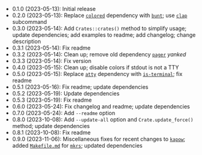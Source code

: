 * 0.1.0 (2023-05-13): Initial release
* 0.2.0 (2023-05-13): Replace [`colored`] dependency with [`bunt`]; use [`clap`]
  subcommand
* 0.3.0 (2023-05-14): Add `Crates::crates()` method to simplify usage; update
  dependencies; add examples to readme; add changelog; change description
* 0.3.1 (2023-05-14): Fix readme
* 0.3.2 (2023-05-14): Clean up; remove old dependency [`pager`] *yanked*
* 0.3.3 (2023-05-14): Fix version
* 0.4.0 (2023-05-15): Clean up; disable colors if stdout is not a TTY
* 0.5.0 (2023-05-15): Replace [`atty`] dependency with [`is-terminal`]; fix
  readme
* 0.5.1 (2023-05-16): Fix readme; update dependencies
* 0.5.2 (2023-05-19): Update dependencies
* 0.5.3 (2023-05-19): Fix readme
* 0.6.0 (2023-05-24): Fix changelog and readme; update dependencies
* 0.7.0 (2023-05-24): Add `--readme` option
* 0.8.0 (2023-10-08): Add `--update-all` option and `Crate.update_force()`
  method; update dependencies
* 0.8.1 (2023-10-08): Fix readme
* 0.9.0 (2023-11-06): Miscellaneous fixes for recent changes to [`kapow`]; added
  [`Makefile.md`] for [`mkrs`]; updated dependencies

[`atty`]: https://crates.io/crates/atty
[`bunt`]: https://crates.io/crates/bunt
[`clap`]: https://crates.io/crates/clap
[`colored`]: https://crates.io/crates/colored
[`is-terminal`]: https://crates.io/crates/is-terminal
[`kapow`]: https://crates.io/crates/kapow
[`mkrs`]: https://crates.io/crates/mkrs
[`pager`]: https://crates.io/crates/pager

[`Makefile.md`]: Makefile.md

